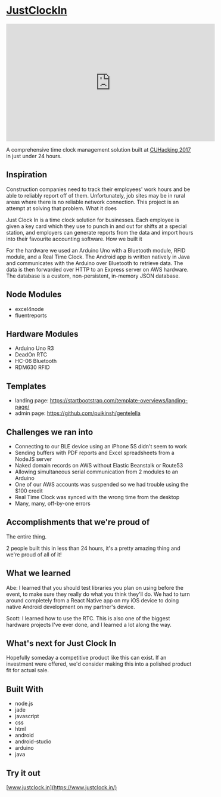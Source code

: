 # [JustClockIn](https://www.justclock.in/)

<iframe width="560" height="315" src="https://www.youtube.com/embed/uPW2X6yl7MQ" frameborder="0" allowfullscreen></iframe>

A comprehensive time clock management solution built at [CUHacking 2017](https://cuhacking2017.devpost.com/) in just under 24 hours.

## Inspiration

Construction companies need to track their employees' work hours and be able to reliably report off of them. Unfortunately, job sites may be in rural areas where there is no reliable network connection. This project is an attempt at solving that problem.
What it does

Just Clock In is a time clock solution for businesses. Each employee is given a key card which they use to punch in and out for shifts at a special station, and employers can generate reports from the data and import hours into their favourite accounting software.
How we built it

For the hardware we used an Arduino Uno with a Bluetooth module, RFID module, and a Real Time Clock. The Android app is written natively in Java and communicates with the Arduino over Bluetooth to retrieve data. The data is then forwarded over HTTP to an Express server on AWS hardware. The database is a custom, non-persistent, in-memory JSON database.

## Node Modules

- excel4node
- fluentreports

## Hardware Modules

- Arduino Uno R3
- DeadOn RTC
- HC-06 Bluetooth
- RDM630 RFID

## Templates

- landing page: https://startbootstrap.com/template-overviews/landing-page/
- admin page: https://github.com/puikinsh/gentelella

## Challenges we ran into

- Connecting to our BLE device using an iPhone 5S didn't seem to work
- Sending buffers with PDF reports and Excel spreadsheets from a NodeJS server
- Naked domain records on AWS without Elastic Beanstalk or Route53
- Allowing simultaneous serial communication from 2 modules to an Arduino
- One of our AWS accounts was suspended so we had trouble using the $100 credit
- Real Time Clock was synced with the wrong time from the desktop
- Many, many, off-by-one errors

## Accomplishments that we're proud of

The entire thing.

2 people built this in less than 24 hours, it's a pretty amazing thing and we're proud of all of it!

## What we learned

Abe: I learned that you should test libraries you plan on using before the event, to make sure they really do what you think they'll do. We had to turn around completely from a React Native app on my iOS device to doing native Android development on my partner's device.

Scott: I learned how to use the RTC. This is also one of the biggest hardware projects I've ever done, and I learned a lot along the way.

## What's next for Just Clock In

Hopefully someday a competitive product like this can exist. If an investment were offered, we'd consider making this into a polished product fit for actual sale.

## Built With

- node.js
- jade
- javascript
- css
- html
- android
- android-studio
- arduino
- java

## Try it out

[www.justclock.in](https://www.justclock.in/)

